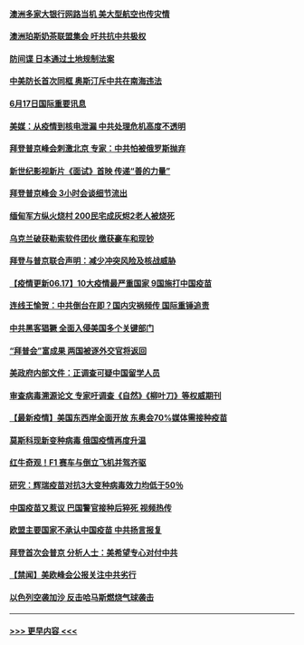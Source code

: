 #### [澳洲多家大银行网路当机 美大型航空也传灾情](../pages/prog202/a103144840.md?t=06172102) 
#### [澳洲珀斯奶茶联盟集会 吁共抗中共极权](../pages/prog202/a103144849.md?t=06172102) 
#### [防间谍 日本通过土地规制法案](../pages/prog202/a103144847.md?t=06172102) 
#### [中美防长首次同框 奥斯汀斥中共在南海违法](../pages/prog202/a103144837.md?t=06172102) 
#### [6月17日国际重要讯息](../pages/prog202/a103144799.md?t=06172102) 
#### [美媒：从疫情到核电泄漏 中共处理危机高度不透明](../pages/prog202/a103144772.md?t=06172102) 
#### [拜登普京峰会刺激北京 专家：中共怕被俄罗斯抛弃](../pages/prog202/a103144699.md?t=06172102) 
#### [新世纪影视新片《面试》首映 传递“善的力量”](../pages/prog202/a103144494.md?t=06172102) 
#### [拜登普京峰会 3小时会谈细节流出](../pages/prog202/a103144600.md?t=06172102) 
#### [缅甸军方纵火烧村 200民宅成灰烬2老人被烧死](../pages/prog202/a103144571.md?t=06172102) 
#### [乌克兰破获勒索软件团伙 缴获豪车和现钞](../pages/prog202/a103144449.md?t=06172102) 
#### [拜登与普京联合声明：减少冲突风险及核战威胁](../pages/prog202/a103144522.md?t=06172102) 
#### [【疫情更新06.17】10大疫情最严重国家 9国施打中国疫苗](../pages/prog202/a103133785.md?t=06172102) 
#### [连线王愉贺：中共倒台在即？国内灾祸频传 国际重锤追责](../pages/prog202/a103143530.md?t=06172102) 
#### [中共黑客猖獗 全面入侵美国多个关键部门](../pages/prog202/a103144415.md?t=06172102) 
#### [“拜普会”富成果 两国被逐外交官将返回](../pages/prog202/a103144392.md?t=06172102) 
#### [美政府内部文件：正调查可疑中国留学人员](../pages/prog202/a103143480.md?t=06172102) 
#### [审查病毒溯源论文 专家吁调查《自然》《柳叶刀》等权威期刊](../pages/prog202/a103143508.md?t=06172102) 
#### [【最新疫情】美国东西岸全面开放 东奥会70%媒体需接种疫苗](../pages/prog202/a103144158.md?t=06172102) 
#### [莫斯科现新变种病毒 俄国疫情再度升温](../pages/prog202/a103144316.md?t=06172102) 
#### [红牛奇观！F1 赛车与倒立飞机并驾齐驱](../pages/prog202/a103144353.md?t=06172102) 
#### [研究：辉瑞疫苗对抗3大变种病毒效力均低于50％](../pages/prog202/a103144256.md?t=06172102) 
#### [中国疫苗又惹议 巴国警官接种后猝死 视频热传](../pages/prog202/a103144244.md?t=06172102) 
#### [欧盟主要国家不承认中国疫苗 中共扬言报复](../pages/prog202/a103144100.md?t=06172102) 
#### [拜登首次会普京 分析人士：美希望专心对付中共](../pages/prog202/a103144178.md?t=06172102) 
#### [【禁闻】美欧峰会公报关注中共劣行](../pages/prog202/a103144093.md?t=06172102) 
#### [以色列空袭加沙 反击哈马斯燃烧气球袭击](../pages/prog202/a103144091.md?t=06172102) 

----
#### [ >>> 更早内容 <<< ](../indexes/prog202-earlier.md)
